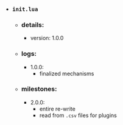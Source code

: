 - ### `init.lua`
  - ### details:
    - version: 1.0.0
  - ### logs:
    - 1.0.0:
      - finalized mechanisms
  - ### milestones:
    - 2.0.0:
      - entire re-write
      - read from `.csv` files for plugins
